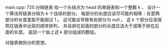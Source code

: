main.cpp:
725.分隔链表
给一个头结点为 head 的单链表和一个整数 k ，
设计一个算法将链表分隔为 k 个连续的部分。
每部分的长度应该尽可能的相等：任意两部分的长度差距不能超过 1 。
这可能会导致有些部分为 null 。
这 k 个部分应该按照在链表中出现的顺序排列，
并且排在前面的部分的长度应该大于或等于排在后面的长度。
返回一个由上述 k 部分组成的数组。

对链表做拆分的思想。
